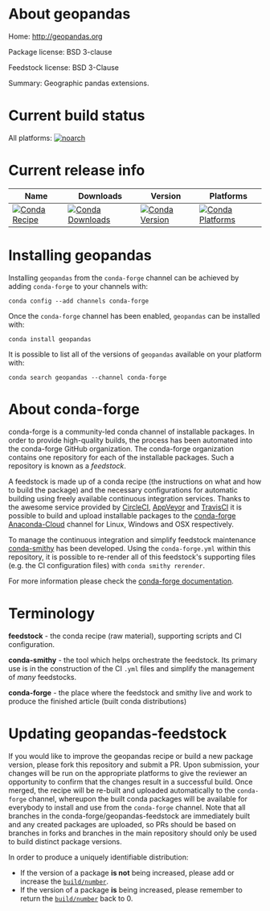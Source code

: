 About geopandas
===============

Home: http://geopandas.org

Package license: BSD 3-clause

Feedstock license: BSD 3-Clause

Summary: Geographic pandas extensions.



Current build status
====================

All platforms:
[![noarch](https://img.shields.io/circleci/project/github/conda-forge/geopandas-feedstock/master.svg?label=noarch)](https://circleci.com/gh/conda-forge/geopandas-feedstock)

Current release info
====================

| Name | Downloads | Version | Platforms |
| --- | --- | --- | --- |
| [![Conda Recipe](https://img.shields.io/badge/recipe-geopandas-green.svg)](https://anaconda.org/conda-forge/geopandas) | [![Conda Downloads](https://img.shields.io/conda/dn/conda-forge/geopandas.svg)](https://anaconda.org/conda-forge/geopandas) | [![Conda Version](https://img.shields.io/conda/vn/conda-forge/geopandas.svg)](https://anaconda.org/conda-forge/geopandas) | [![Conda Platforms](https://img.shields.io/conda/pn/conda-forge/geopandas.svg)](https://anaconda.org/conda-forge/geopandas) |

Installing geopandas
====================

Installing `geopandas` from the `conda-forge` channel can be achieved by adding `conda-forge` to your channels with:

```
conda config --add channels conda-forge
```

Once the `conda-forge` channel has been enabled, `geopandas` can be installed with:

```
conda install geopandas
```

It is possible to list all of the versions of `geopandas` available on your platform with:

```
conda search geopandas --channel conda-forge
```


About conda-forge
=================

conda-forge is a community-led conda channel of installable packages.
In order to provide high-quality builds, the process has been automated into the
conda-forge GitHub organization. The conda-forge organization contains one repository
for each of the installable packages. Such a repository is known as a *feedstock*.

A feedstock is made up of a conda recipe (the instructions on what and how to build
the package) and the necessary configurations for automatic building using freely
available continuous integration services. Thanks to the awesome service provided by
[CircleCI](https://circleci.com/), [AppVeyor](http://www.appveyor.com/)
and [TravisCI](https://travis-ci.org/) it is possible to build and upload installable
packages to the [conda-forge](https://anaconda.org/conda-forge)
[Anaconda-Cloud](http://docs.anaconda.org/) channel for Linux, Windows and OSX respectively.

To manage the continuous integration and simplify feedstock maintenance
[conda-smithy](http://github.com/conda-forge/conda-smithy) has been developed.
Using the ``conda-forge.yml`` within this repository, it is possible to re-render all of
this feedstock's supporting files (e.g. the CI configuration files) with ``conda smithy rerender``.

For more information please check the [conda-forge documentation](https://conda-forge.org/docs/).

Terminology
===========

**feedstock** - the conda recipe (raw material), supporting scripts and CI configuration.

**conda-smithy** - the tool which helps orchestrate the feedstock.
                   Its primary use is in the construction of the CI ``.yml`` files
                   and simplify the management of *many* feedstocks.

**conda-forge** - the place where the feedstock and smithy live and work to
                  produce the finished article (built conda distributions)


Updating geopandas-feedstock
============================

If you would like to improve the geopandas recipe or build a new
package version, please fork this repository and submit a PR. Upon submission,
your changes will be run on the appropriate platforms to give the reviewer an
opportunity to confirm that the changes result in a successful build. Once
merged, the recipe will be re-built and uploaded automatically to the
`conda-forge` channel, whereupon the built conda packages will be available for
everybody to install and use from the `conda-forge` channel.
Note that all branches in the conda-forge/geopandas-feedstock are
immediately built and any created packages are uploaded, so PRs should be based
on branches in forks and branches in the main repository should only be used to
build distinct package versions.

In order to produce a uniquely identifiable distribution:
 * If the version of a package **is not** being increased, please add or increase
   the [``build/number``](http://conda.pydata.org/docs/building/meta-yaml.html#build-number-and-string).
 * If the version of a package **is** being increased, please remember to return
   the [``build/number``](http://conda.pydata.org/docs/building/meta-yaml.html#build-number-and-string)
   back to 0.